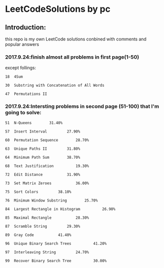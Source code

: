 # LeetCodeSolutions by pc
## Introduction:

this repo is my own LeetCode solutions conbined with comments and popular answers

### 2017.9.24:finish almost all problems in first page(1-50)
except follings:

    18	4Sum 

    30	Substring with Concatenation of All Words

    47	Permutations II


### 2017.9.24:Intersting problems in second page (51-100) that I'm going to solve:
    51	N-Queens   		31.40%

    57	Insert Interval   		27.90%
    
    60	Permutation Sequence   		28.70%

    63	Unique Paths II   		31.80%

    64	Minimum Path Sum   		38.70%

    68	Text Justification   		19.30%

    72	Edit Distance   		31.90%

    73	Set Matrix Zeroes   		36.00%

    75	Sort Colors   		38.10%

    76	Minimum Window Substring   		25.70%

    84	Largest Rectangle in Histogram   		26.90%

    85	Maximal Rectangle   		28.30%

    87	Scramble String   		29.30%

    89	Gray Code   		41.40%

    96	Unique Binary Search Trees   		41.20%

    97	Interleaving String   		24.70%

    99	Recover Binary Search Tree   		30.00%
